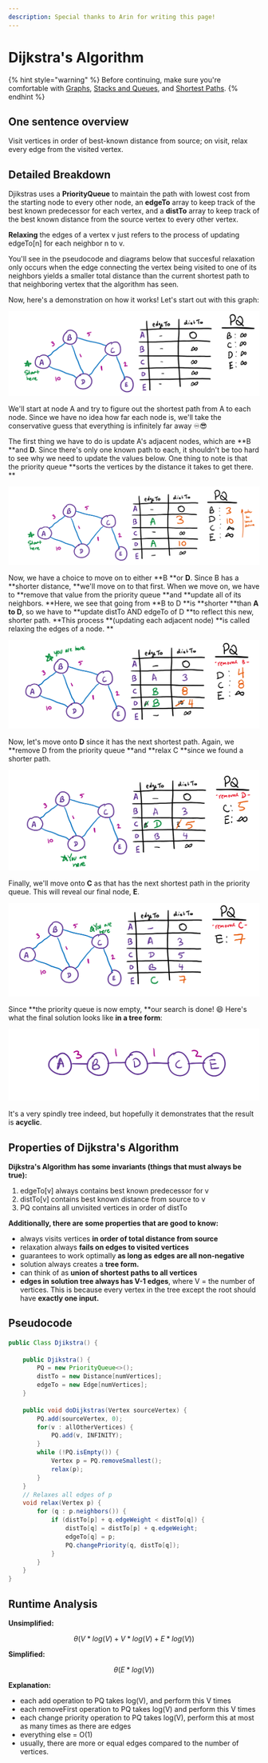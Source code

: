```yaml
---
description: Special thanks to Arin for writing this page!
---
```


# Dijkstra's Algorithm

{% hint style="warning" %}
Before continuing, make sure you're comfortable with [Graphs](../../abstract-data-types/graphs.md), [Stacks and Queues](../../abstract-data-types/collections/stacks-and-queues.md), and [Shortest Paths](./).
{% endhint %}

## One sentence overview

Visit vertices in order of best-known distance from source; on visit, relax every edge from the visited vertex.

## Detailed Breakdown

Djikstras uses a **PriorityQueue** to maintain the path with lowest cost from the starting node to every other node, an **edgeTo** array to keep track of the best known predecessor for each vertex, and a **distTo** array to keep track of the best known distance from the source vertex to every other vertex.

**Relaxing** the edges of a vertex v just refers to the process of updating edgeTo\[n] for each neighbor n to v.

You'll see in the pseudocode and diagrams below that succesful relaxation only occurs when the edge connecting the vertex being visited to one of its neighbors yields a smaller total distance than the current shortest path to that neighboring vertex that the algorithm has seen.

Now, here's a demonstration on how it works! Let's start out with this graph:

![](<../../.gitbook/assets/image (92).png>)

We'll start at node A and try to figure out the shortest path from A to each node. Since we have no idea how far each node is, we'll take the conservative guess that everything is infinitely far away ♾😎

The first thing we have to do is update A's adjacent nodes, which are **B **and **D**. Since there's only one known path to each, it shouldn't be too hard to see why we need to update the values below. One thing to note is that the priority queue **sorts the vertices by the distance it takes to get there. **

![](<../../.gitbook/assets/image (93).png>)

Now, we have a choice to move on to either **B **or **D**. Since B has a **shorter distance, **we'll move on to that first. When we move on, we have to **remove that value from the priority queue **and **update all of its neighbors. **Here, we see that going from **B to D **is **shorter **than **A to D**, so we have to **update distTo AND edgeTo of D **to reflect this new, shorter path. **This process **(updating each adjacent node) **is called relaxing the edges of a node. **

![](<../../.gitbook/assets/image (94).png>)

Now, let's move onto **D** since it has the next shortest path. Again, we **remove D from the priority queue **and **relax C **since we found a shorter path.

![](<../../.gitbook/assets/image (95).png>)

Finally, we'll move onto **C** as that has the next shortest path in the priority queue. This will reveal our final node, **E**.

![](<../../.gitbook/assets/image (96).png>)

Since **the priority queue is now empty, **our search is done! 😄 Here's what the final solution looks like **in a tree form**:

![Dijkstra's Algorithm ALWAYS produces a solution in a tree format.](<../../.gitbook/assets/image (98).png>)

It's a very spindly tree indeed, but hopefully it demonstrates that the result is **acyclic**.&#x20;

## Properties of Dijkstra's Algorithm

**Dijkstra's Algorithm has some invariants (things that must always be true):**

1. edgeTo\[v] always contains best known predecessor for v
2. distTo\[v] contains best known distance from source to v
3. PQ contains all unvisited vertices in order of distTo

**Additionally, there are some properties that are good to know:**

* always visits vertices **in order of total distance from source**
* relaxation always **fails on edges to visited vertices**
* guarantees to work optimally **as long as** **edges are all non-negative**
* solution always creates a **tree form.**
* can think of as **union of shortest paths to all vertices**
* **edges in solution tree always has V-1 edges**, where V = the number of vertices. This is because every vertex in the tree except the root should have **exactly one input.**

## Pseudocode

```java
public Class Djikstra() {

    public Djikstra() {
        PQ = new PriorityQueue<>();
        distTo = new Distance[numVertices];
        edgeTo = new Edge[numVertices];
    }

    public void doDijkstras(Vertex sourceVertex) {
        PQ.add(sourceVertex, 0);
        for(v : allOtherVertices) {
            PQ.add(v, INFINITY);
        }
        while (!PQ.isEmpty()) {
            Vertex p = PQ.removeSmallest();
            relax(p);
        }
    }
    // Relaxes all edges of p
    void relax(Vertex p) {
        for (q : p.neighbors()) {
            if (distTo[p] + q.edgeWeight < distTo[q]) {
                distTo[q] = distTo[p] + q.edgeWeight;
                edgeTo[q] = p;
                PQ.changePriority(q, distTo[q]);
            }
        }
    }
}
```

## Runtime Analysis

**Unsimplified:**

$$
\theta(V * log(V) + V * log(V) + E * log(V))
$$

**Simplified:**

$$
\theta(E * log(V))
$$

**Explanation:**

* each add operation to PQ takes log(V), and perform this V times
* each removeFirst operation to PQ takes log(V) and perform this V times
* each change priority operation to PQ takes log(V), perform this at most as many times as there are edges
* everything else = O(1)
* usually, there are more or equal edges compared to the number of vertices.
